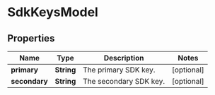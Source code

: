 

# SdkKeysModel


## Properties

| Name | Type | Description | Notes |
|------------ | ------------- | ------------- | -------------|
|**primary** | **String** | The primary SDK key. |  [optional] |
|**secondary** | **String** | The secondary SDK key. |  [optional] |



